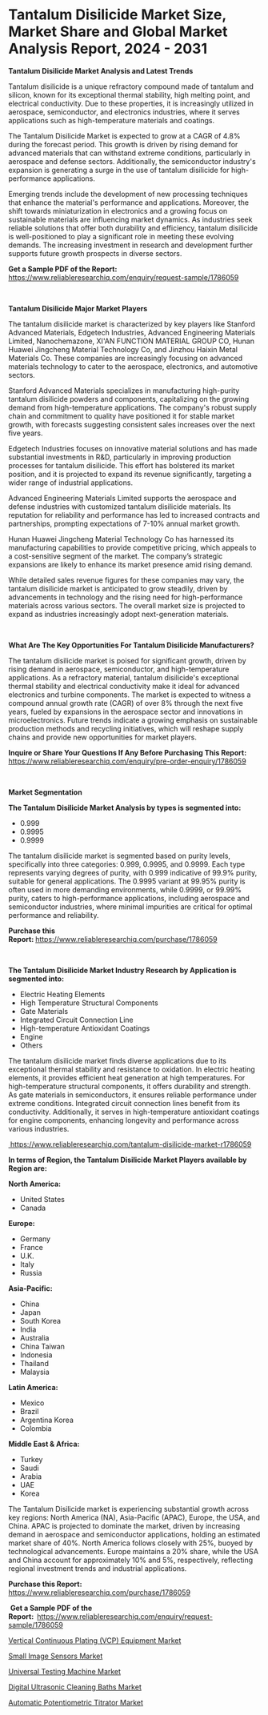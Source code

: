 <p><h1>Tantalum Disilicide Market Size, Market Share and Global Market Analysis Report, 2024 - 2031</h1></p><p><strong>Tantalum Disilicide Market Analysis and Latest Trends</strong></p>
<p><p>Tantalum disilicide is a unique refractory compound made of tantalum and silicon, known for its exceptional thermal stability, high melting point, and electrical conductivity. Due to these properties, it is increasingly utilized in aerospace, semiconductor, and electronics industries, where it serves applications such as high-temperature materials and coatings.</p><p>The Tantalum Disilicide Market is expected to grow at a CAGR of 4.8% during the forecast period. This growth is driven by rising demand for advanced materials that can withstand extreme conditions, particularly in aerospace and defense sectors. Additionally, the semiconductor industry's expansion is generating a surge in the use of tantalum disilicide for high-performance applications.</p><p>Emerging trends include the development of new processing techniques that enhance the material's performance and applications. Moreover, the shift towards miniaturization in electronics and a growing focus on sustainable materials are influencing market dynamics. As industries seek reliable solutions that offer both durability and efficiency, tantalum disilicide is well-positioned to play a significant role in meeting these evolving demands. The increasing investment in research and development further supports future growth prospects in diverse sectors.</p></p>
<p><strong>Get a Sample PDF of the Report:&nbsp;</strong> <a href="https://www.reliableresearchiq.com/enquiry/request-sample/1786059?utm_campaign=1137&utm_medium=2&utm_source=Github&utm_content=ia&utm_term=13102024&utm_id=tantalum-disilicide">https://www.reliableresearchiq.com/enquiry/request-sample/1786059</a></p>
<p>&nbsp;</p>
<p><strong>Tantalum Disilicide Major Market Players</strong></p>
<p><p>The tantalum disilicide market is characterized by key players like Stanford Advanced Materials, Edgetech Industries, Advanced Engineering Materials Limited, Nanochemazone, XI'AN FUNCTION MATERIAL GROUP CO, Hunan Huawei Jingcheng Material Technology Co, and Jinzhou Haixin Metal Materials Co. These companies are increasingly focusing on advanced materials technology to cater to the aerospace, electronics, and automotive sectors.</p><p>Stanford Advanced Materials specializes in manufacturing high-purity tantalum disilicide powders and components, capitalizing on the growing demand from high-temperature applications. The company's robust supply chain and commitment to quality have positioned it for stable market growth, with forecasts suggesting consistent sales increases over the next five years.</p><p>Edgetech Industries focuses on innovative material solutions and has made substantial investments in R&D, particularly in improving production processes for tantalum disilicide. This effort has bolstered its market position, and it is projected to expand its revenue significantly, targeting a wider range of industrial applications.</p><p>Advanced Engineering Materials Limited supports the aerospace and defense industries with customized tantalum disilicide materials. Its reputation for reliability and performance has led to increased contracts and partnerships, prompting expectations of 7-10% annual market growth.</p><p>Hunan Huawei Jingcheng Material Technology Co has harnessed its manufacturing capabilities to provide competitive pricing, which appeals to a cost-sensitive segment of the market. The company’s strategic expansions are likely to enhance its market presence amid rising demand.</p><p>While detailed sales revenue figures for these companies may vary, the tantalum disilicide market is anticipated to grow steadily, driven by advancements in technology and the rising need for high-performance materials across various sectors. The overall market size is projected to expand as industries increasingly adopt next-generation materials.</p></p>
<p>&nbsp;</p>
<p><strong>What Are The Key Opportunities For Tantalum Disilicide Manufacturers?</strong></p>
<p><p>The tantalum disilicide market is poised for significant growth, driven by rising demand in aerospace, semiconductor, and high-temperature applications. As a refractory material, tantalum disilicide's exceptional thermal stability and electrical conductivity make it ideal for advanced electronics and turbine components. The market is expected to witness a compound annual growth rate (CAGR) of over 8% through the next five years, fueled by expansions in the aerospace sector and innovations in microelectronics. Future trends indicate a growing emphasis on sustainable production methods and recycling initiatives, which will reshape supply chains and provide new opportunities for market players.</p></p>
<p><strong>Inquire or Share Your Questions If Any Before Purchasing This Report:</strong> <a href="https://www.reliableresearchiq.com/enquiry/pre-order-enquiry/1786059?utm_campaign=1137&utm_medium=2&utm_source=Github&utm_content=ia&utm_term=13102024&utm_id=tantalum-disilicide">https://www.reliableresearchiq.com/enquiry/pre-order-enquiry/1786059</a></p>
<p>&nbsp;</p>
<p><strong>Market Segmentation</strong></p>
<p><strong>The Tantalum Disilicide Market Analysis by types is segmented into:</strong></p>
<p><ul><li>0.999</li><li>0.9995</li><li>0.9999</li></ul></p>
<p><p>The tantalum disilicide market is segmented based on purity levels, specifically into three categories: 0.999, 0.9995, and 0.9999. Each type represents varying degrees of purity, with 0.999 indicative of 99.9% purity, suitable for general applications. The 0.9995 variant at 99.95% purity is often used in more demanding environments, while 0.9999, or 99.99% purity, caters to high-performance applications, including aerospace and semiconductor industries, where minimal impurities are critical for optimal performance and reliability.</p></p>
<p><strong>Purchase this Report:&nbsp;</strong><a href="https://www.reliableresearchiq.com/purchase/1786059?utm_campaign=1137&utm_medium=2&utm_source=Github&utm_content=ia&utm_term=13102024&utm_id=tantalum-disilicide">https://www.reliableresearchiq.com/purchase/1786059</a></p>
<p>&nbsp;</p>
<p><strong>The Tantalum Disilicide Market Industry Research by Application is segmented into:</strong></p>
<p><ul><li>Electric Heating Elements</li><li>High Temperature Structural Components</li><li>Gate Materials</li><li>Integrated Circuit Connection Line</li><li>High-temperature Antioxidant Coatings</li><li>Engine</li><li>Others</li></ul></p>
<p><p>The tantalum disilicide market finds diverse applications due to its exceptional thermal stability and resistance to oxidation. In electric heating elements, it provides efficient heat generation at high temperatures. For high-temperature structural components, it offers durability and strength. As gate materials in semiconductors, it ensures reliable performance under extreme conditions. Integrated circuit connection lines benefit from its conductivity. Additionally, it serves in high-temperature antioxidant coatings for engine components, enhancing longevity and performance across various industries.</p></p>
<p><a href="https://www.reliableresearchiq.com/tantalum-disilicide-market-r1786059?utm_campaign=1137&utm_medium=2&utm_source=Github&utm_content=ia&utm_term=13102024&utm_id=tantalum-disilicide">&nbsp;https://www.reliableresearchiq.com/tantalum-disilicide-market-r1786059</a></p>
<p><strong>In terms of Region, the Tantalum Disilicide Market Players available by Region are:</strong></p>
<p>
    <p> <strong> North America: </strong>
        <ul>
            <li>United States</li>
            <li>Canada</li>
        </ul>
        </p> 
    <p> <strong> Europe: </strong>
        <ul>
            <li>Germany</li>
            <li>France</li>
            <li>U.K.</li>
            <li>Italy</li>
            <li>Russia</li>
        </ul>
        </p> 
    <p> <strong> Asia-Pacific: </strong>
        <ul>
            <li>China</li>
            <li>Japan</li>
            <li>South Korea</li>
            <li>India</li>
            <li>Australia</li>
            <li>China Taiwan</li>
            <li>Indonesia</li>
            <li>Thailand</li>
            <li>Malaysia</li>
        </ul>
        </p> 
    <p> <strong> Latin America: </strong>
        <ul>
            <li>Mexico</li>
            <li>Brazil</li>
            <li>Argentina Korea</li>
            <li>Colombia</li>
        </ul>
        </p> 
    <p> <strong> Middle East & Africa: </strong>
        <ul>
            <li>Turkey</li>
            <li>Saudi</li>
            <li>Arabia</li>
            <li>UAE</li>
            <li>Korea</li>
        </ul>
    </p>
    </p>
<p><p>The Tantalum Disilicide market is experiencing substantial growth across key regions: North America (NA), Asia-Pacific (APAC), Europe, the USA, and China. APAC is projected to dominate the market, driven by increasing demand in aerospace and semiconductor applications, holding an estimated market share of 40%. North America follows closely with 25%, buoyed by technological advancements. Europe maintains a 20% share, while the USA and China account for approximately 10% and 5%, respectively, reflecting regional investment trends and industrial applications.</p></p>
<p><strong>Purchase this Report: </strong><a href="https://www.reliableresearchiq.com/purchase/1786059?utm_campaign=1137&utm_medium=2&utm_source=Github&utm_content=ia&utm_term=13102024&utm_id=tantalum-disilicide">https://www.reliableresearchiq.com/purchase/1786059</a></p>
<p>&nbsp;<strong>Get a Sample PDF of the Report:&nbsp;&nbsp;</strong><a href="https://www.reliableresearchiq.com/enquiry/request-sample/1786059?utm_campaign=1137&utm_medium=2&utm_source=Github&utm_content=ia&utm_term=13102024&utm_id=tantalum-disilicide">https://www.reliableresearchiq.com/enquiry/request-sample/1786059</a></p>
<p><strong></strong></p>
<p><p><a href="https://github.com/whitbyuhringenn/Market-Research-Report-List-1/blob/main/vertical-continuous-plating-vcp-equipment-market.md?utm_campaign=1137&utm_medium=2&utm_source=Github&utm_content=ia&utm_term=13102024&utm_id=tantalum-disilicide">Vertical Continuous Plating (VCP) Equipment Market</a></p><p><a href="https://www.linkedin.com/pulse/evaluating-global-small-image-sensors-market-trends-growth-opportunities-7ii9e?utm_campaign=1137&utm_medium=2&utm_source=Github&utm_content=ia&utm_term=13102024&utm_id=tantalum-disilicide">Small Image Sensors Market</a></p><p><a href="https://issuu.com/reportprime-2/docs/universal-testing-machine-market-si_650fba999106d9?utm_campaign=1137&utm_medium=2&utm_source=Github&utm_content=ia&utm_term=13102024&utm_id=tantalum-disilicide">Universal Testing Machine Market</a></p><p><a href="https://github.com/burdgexaraeqn/Market-Research-Report-List-1/blob/main/digital-ultrasonic-cleaning-baths-market.md?utm_campaign=1137&utm_medium=2&utm_source=Github&utm_content=ia&utm_term=13102024&utm_id=tantalum-disilicide">Digital Ultrasonic Cleaning Baths Market</a></p><p><a href="https://issuu.com/reportprime-2/docs/automatic-potentiometric-titrator-m_7117ba0cd150f1?utm_campaign=1137&utm_medium=2&utm_source=Github&utm_content=ia&utm_term=13102024&utm_id=tantalum-disilicide">Automatic Potentiometric Titrator Market</a></p></p>